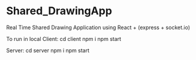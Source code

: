 # Shared_DrawingApp
Real Time Shared Drawing Application using React + (express + socket.io)

To run in local
Client: 
      cd client
      npm i
      npm start
   
Server:
      cd server
      npm i
      npm start
